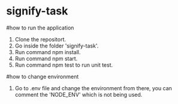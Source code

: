 # signify-task

#how to run the application
 
 1. Clone the repositort.
 2. Go inside the folder 'signify-task'.
 3. Run command npm install.
 4. Run command npm start.
 5. Run command npm test to run unit test.
 
 #how to change environment
 1. Go to .env file and change the environment from there, you can comment the 'NODE_ENV' which is not being used. 

